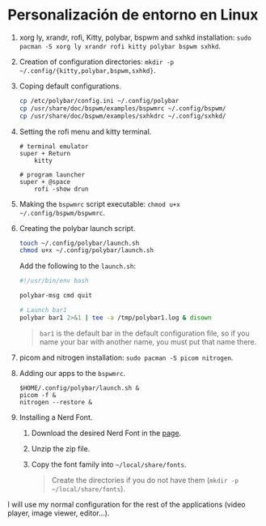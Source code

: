 # Personalización de entorno en Linux

1. xorg ly, xrandr, rofi, Kitty, polybar, bspwm and sxhkd installation: `sudo pacman -S xorg ly xrandr rofi kitty polybar bspwm sxhkd`.

2. Creation of configuration directories: `mkdir -p ~/.config/{kitty,polybar,bspwm,sxhkd}`.

3. Coping default configurations.

	```BASH
    cp /etc/polybar/config.ini ~/.config/polybar
    cp /usr/share/doc/bspwm/examples/bspwmrc ~/.config/bspwm/
    cp /usr/share/doc/bspwm/examples/sxhkdrc ~/.config/sxhkd/
    ```

4. Setting the rofi menu and kitty terminal.

	```
    # terminal emulator
    super + Return
        kitty

    # program launcher
    super + @space
        rofi -show drun
    ```

5. Making the `bspwmrc` script executable: `chmod u+x ~/.config/bspwm/bspwmrc`.

6. Creating the polybar launch script.

	```BASH
    touch ~/.config/polybar/launch.sh
    chmod u+x ~/.config/polybar/launch.sh
    ```

	Add the following to the `launch.sh`:

	```BASH
    #!/usr/bin/env bash

    polybar-msg cmd quit

    # Launch bar1
    polybar bar1 2>&1 | tee -a /tmp/polybar1.log & disown
    ```

	> `bar1` is the default bar in the default configuration file, so if you name your bar with another name, you must put that name there.

7. picom and nitrogen installation: `sudo pacman -S picom nitrogen`.

8. Adding our apps to the `bspwmrc`.

	```
    $HOME/.config/polybar/launch.sh &
    picom -f &
    nitrogen --restore &
    ```

9. Installing a Nerd Font.

	1. Download the desired Nerd Font in the [page](https://www.nerdfonts.com/font-downloads).

	2. Unzip the zip file.

	3. Copy the font family into `~/local/share/fonts`.

		> Create the directories if you do not have them (`mkdir -p ~/local/share/fonts`).

I will use my normal configuration for the rest of the applications (video player, image viewer, editor...).
